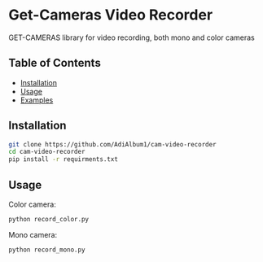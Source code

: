 # Get-Cameras Video Recorder

GET-CAMERAS library for video recording, both mono and color cameras

## Table of Contents

- [Installation](#installation)
- [Usage](#usage)
- [Examples](#Examples)

## Installation

```sh
git clone https://github.com/AdiAlbum1/cam-video-recorder
cd cam-video-recorder
pip install -r requirments.txt
```

## Usage

Color camera:
```sh
python record_color.py
```

Mono camera:
```sh
python record_mono.py
```